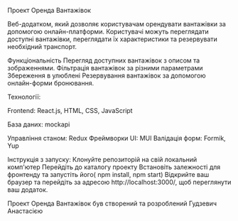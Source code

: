 Проект Оренда Вантажівок

Веб-додатком, який дозволяє користувачам орендувати вантажівки за допомогою
онлайн-платформи. Користувачі можуть переглядати доступні вантажівки,
переглядати їх характеристики та резервувати необхідний транспорт.

Функціональність Перегляд доступних вантажівок з описом та зображеннями.
Фільтрація вантажівок за різними параметрами Збереження в улюблені Резервування
вантажівок за допомогою онлайн-форми бронювання.

Технології:

Frontend: React.js, HTML, CSS, JavaScript

База даних: mockapi

Управління станом: Redux Фреймворки UI: MUI Валідація форм: Formik, Yup

Інструкція з запуску: Клонуйте репозиторій на свій локальний комп'ютер Перейдіть
до каталогу проекту Встановіть залежності для фронтенду та запустіть його( npm
install, npm start) Відкрийте ваш браузер та перейдіть за адресою
http://localhost:3000/, щоб переглянути ваш додаток.

Проект Оренда Вантажівок був створений та розроблений Гудзевич Анастасією
